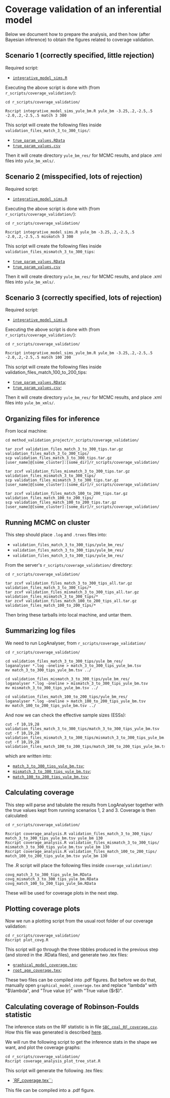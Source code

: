 # Coverage validation of an inferential model

Below we document how to prepare the analysis, and then how (after Bayesian inference) to obtain the figures related to coverage validation.

## Scenario 1 (correctly specified, little rejection)

Required script:

* [`integrative_model_sims.R`](https://github.com/rbouckaert/DeveloperManual/blob/master/r_scripts/coverage_validation/integrative_model_sims.R)

Executing the above script is done with (from `r_scripts/coverage_validation/`):

```
cd r_scripts/coverage_validation/

Rscript integrative_model_sims_yule_bm.R yule_bm -3.25,.2,-2.5,.5 -2.0,.2,-2.5,.5 match 3 300
```

This script will create the following files inside `validation_files_match_3_to_300_tips/`:

* [`true_param_values.RData`](https://github.com/rbouckaert/DeveloperManual/blob/master/r_scripts/coverage_validation/validation_files_mismatch_3_to_300_tips/true_param_values.RData)
* [`true_param_values.csv`](https://github.com/rbouckaert/DeveloperManual/blob/master/r_scripts/coverage_validation/validation_files_mismatch_3_to_300_tips/true_param_values.csv)

Then it will create directory `yule_bm_res/` for MCMC results, and place .xml files into `yule_bm_xmls/`.

## Scenario 2 (misspecified, lots of rejection)

Required script:

* [`integrative_model_sims.R`](https://github.com/rbouckaert/DeveloperManual/blob/master/r_scripts/coverage_validation/integrative_model_sims.R)

Executing the above script is done with (from `r_scripts/coverage_validation/`):

```
cd r_scripts/coverage_validation/

Rscript integrative_model_sims.R yule_bm -3.25,.2,-2.5,.5 -2.0,.2,-2.5,.5 mismatch 3 300
```

This script will create the following files inside `validation_files_mismatch_3_to_300_tips`:

* [`true_param_values.RData`](https://github.com/rbouckaert/DeveloperManual/blob/master/r_scripts/coverage_validation/validation_files_mismatch_3_to_300_tips/true_param_values.RData)
* [`true_param_values.csv`](https://github.com/rbouckaert/DeveloperManual/blob/master/r_scripts/cobverage_validation/validation_files_mismatch_3_to_300_tips/true_param_values.csv)

Then it will create directory `yule_bm_res/` for MCMC results, and place .xml files into `yule_bm_xmls/`.

## Scenario 3 (correctly specified, lots of rejection)

Required script:

* [`integrative_model_sims.R`](https://github.com/rbouckaert/DeveloperManual/blob/master/r_scripts/coverage_validation/integrative_model_sims.R)

Executing the above script is done with (from `r_scripts/coverage_validation/`):

```
cd r_scripts/coverage_validation/

Rscript integrative_model_sims_yule_bm.R yule_bm -3.25,.2,-2.5,.5 -2.0,.2,-2.5,.5 match 100 200
```

This script will create the following files inside validation_files_match_100_to_200_tips:

* [`true_param_values.RData`](https://github.com/rbouckaert/DeveloperManual/blob/master/r_scripts/coverage_validation/validation_files_match_100_to_200_tips/true_param_values.RData);
* [`true_param_values.csv`](https://github.com/rbouckaert/DeveloperManual/blob/master/r_scripts/coverage_validation/validation_files_match_100_to_200_tips/true_param_values.csv);

Then it will create directory `yule_bm_res/` for MCMC results, and place .xml files into `yule_bm_xmls/`.

## Organizing files for inference

From local machine:

```
cd method_validation_project/r_scripts/coverage_validation/

tar zcvf validation_files_match_3_to_300_tips.tar.gz validation_files_match_3_to_300_tips/
scp validation_files_match_3_to_300_tips.tar.gz [user_name]@[some_cluster]:[some_dir]/r_scripts/coverage_validation/

tar zcvf validation_files_mismatch_3_to_300_tips.tar.gz validation_files_mismatch_3_to_300_tips/
scp validation_files_mismatch_3_to_300_tips.tar.gz [user_name]@[some_cluster]:[some_dir]/r_scripts/coverage_validation/

tar zcvf validation_files_match_100_to_200_tips.tar.gz validation_files_match_100_to_200_tips/
scp validation_files_match_100_to_200_tips.tar.gz [user_name]@[some_cluster]:[some_dir]/r_scripts/coverage_validation/
```

## Running MCMC on cluster

This step should place `.log` and `.trees` files into:

* `validation_files_match_3_to_300_tips/yule_bm_res/`
* `validation_files_match_3_to_300_tips/yule_bm_res/`
* `validation_files_match_3_to_300_tips/yule_bm_res/`

From the server's `r_scripts/coverage_validation/` directory:

```
cd r_scripts/coverage_validation/

tar zcvf validation_files_match_3_to_300_tips_all.tar.gz validation_files_match_3_to_300_tips/*
tar zcvf validation_files_mismatch_3_to_300_tips_all.tar.gz validation_files_mismatch_3_to_300_tips/*
tar zcvf validation_files_match_100_to_200_tips_all.tar.gz validation_files_match_100_to_200_tips/*
```

Then bring these tarballs into local machine, and untar them.

## Summarizing log files

We need to run LogAnalyser, from `r_scripts/coverage_validation/`

```
cd r_scripts/coverage_validation/

cd validation_files_match_3_to_300_tips/yule_bm_res/
loganalyser *.log -oneline > match_3_to_300_tips_yule_bm.tsv
mv match_3_to_300_tips_yule_bm.tsv ../

cd validation_files_mismatch_3_to_300_tips/yule_bm_res/
loganalyser *.log -oneline > mismatch_3_to_300_tips_yule_bm.tsv
mv mismatch_3_to_300_tips_yule_bm.tsv ../

cd validation_files_match_100_to_200_tips/yule_bm_res/
loganalyser *.log -oneline > match_100_to_200_tips_yule_bm.tsv
mv match_100_to_200_tips_yule_bm.tsv ../
```

And now we can check the effective sample sizes (ESSs):

```
cut -f 10,19,28 validation_files_match_3_to_300_tips/match_3_to_300_tips_yule_bm.tsv
cut -f 10,19,28 validation_files_mismatch_3_to_300_tips/mismatch_3_to_300_tips_yule_bm.tsv
cut -f 10,19,28 validation_files_match_100_to_200_tips/match_100_to_200_tips_yule_bm.tsv
```

which are written into:

* [`match_3_to_300_tips_yule_bm.tsv`](https://github.com/rbouckaert/DeveloperManual/blob/master/r_scripts/coverage_validation/validation_files_match_3_to_300_tips/match_3_to_300_tips_yule_bm.tsv);
* [`mismatch_3_to_300_tips_yule_bm.tsv`](https://github.com/rbouckaert/DeveloperManual/blob/master/r_scripts/coverage_validation/validation_files_mismatch_3_to_300_tips/mismatch_3_to_300_tips_yule_bm.tsv);
* [`match_100_to_200_tips_yule_bm.tsv`](https://github.com/rbouckaert/DeveloperManual/blob/master/r_scripts/coverage_validation/validation_files_match_100_to_200_tips/match_100_to_200_tips_yule_bm.tsv);

## Calculating coverage

This step will parse and tabulate the results from LogAnalyser together with the true values kept from running scenarios 1, 2 and 3.
Coverage is then calculated:

```
cd r_scripts/coverage_validation/

Rscript coverage_analysis.R validation_files_match_3_to_300_tips/ match_3_to_300_tips_yule_bm.tsv yule_bm 130
Rscript coverage_analysis.R validation_files_mismatch_3_to_300_tips/ mismatch_3_to_300_tips_yule_bm.tsv yule_bm 130
Rscript coverage_analysis.R validation_files_match_100_to_200_tips/ match_100_to_200_tips_yule_bm.tsv yule_bm 130
```

The .R script will place the following files inside `coverage_validation/`:

```
covg_match_3_to_300_tips_yule_bm.RData
covg_mismatch_3_to_300_tips_yule_bm.RData
covg_match_100_to_200_tips_yule_bm.RData
```

These will be used for coverage plots in the next step.

## Plotting coverage plots

Now we run a plotting script from the usual root folder of our coverage validation:

```
cd r_scripts/coverage_validation/
Rscript plot_covg.R
```

This script will go through the three tibbles produced in the previous step (and stored in the .RData files), and generate two .tex files:

* [`graphical_model_coverage.tex`](https://github.com/rbouckaert/DeveloperManual/blob/master/r_scripts/coverage_validation/graphical_model_coverage.tex);
* [`root_age_coverage.tex`](https://github.com/rbouckaert/DeveloperManual/blob/master/r_scripts/coverage_validation/root_age_coverage.tex);

These two files can be compiled into .pdf figures.
But before we do that, manually open  `graphical_model_coverage.tex` and replace "lambda" with "$\lambda", and "True value (r)" with "True value ($r$)".

## Calculating coverage of Robinson-Foulds statistic

The inference stats on the RF statistic is in file [`SBC_coal_RF_coverage.csv`](https://github.com/rbouckaert/DeveloperManual/blob/master/r_scripts/coverage_validation/SBC_coal_RF_coverage.csv).
How this file was generated is described [here](https://github.com/rbouckaert/DeveloperManual/blob/master/r_scripts/sbc/README.md).

We will run the following script to get the inference stats in the shape we want, and plot the coverage graphs:

```
cd r_scripts/coverage_validation/
Rscript coverage_analysis_plot_tree_stat.R
```

This script will generate the following .tex files:

* [`RF_coverage.tex``](https://github.com/rbouckaert/DeveloperManual/blob/master/r_scripts/coverage_validation/RF_coverage.tex);

This file can be compiled into a .pdf figure.
